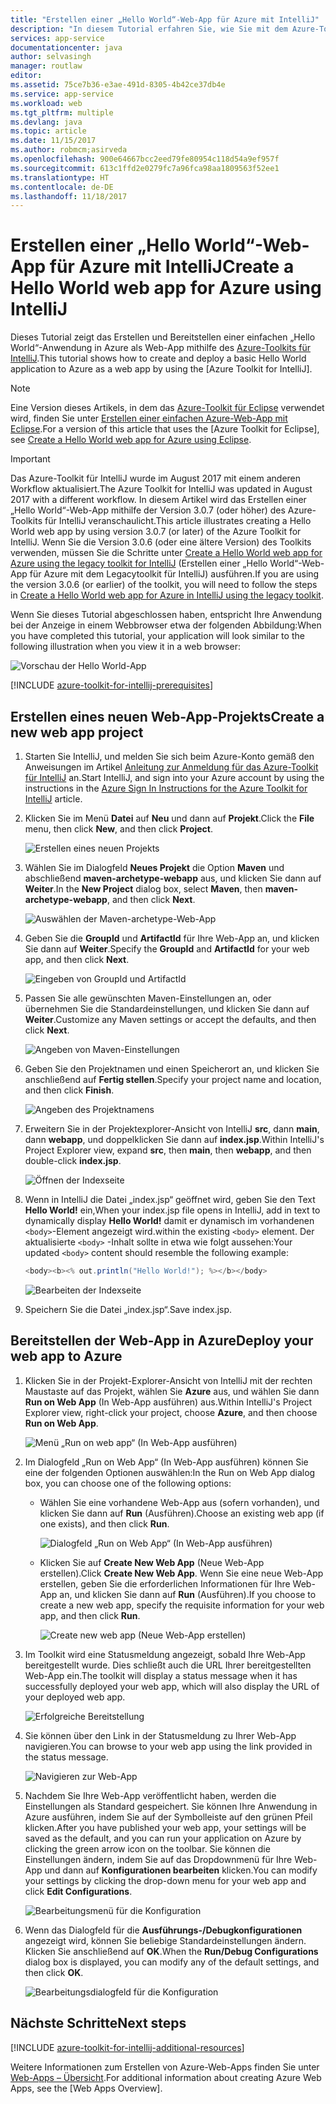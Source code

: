 ```yaml
---
title: "Erstellen einer „Hello World“-Web-App für Azure mit IntelliJ"
description: "In diesem Tutorial erfahren Sie, wie Sie mit dem Azure-Toolkit für IntelliJ eine „Hello World“-Web-App für Azure erstellen."
services: app-service
documentationcenter: java
author: selvasingh
manager: routlaw
editor: 
ms.assetid: 75ce7b36-e3ae-491d-8305-4b42ce37db4e
ms.service: app-service
ms.workload: web
ms.tgt_pltfrm: multiple
ms.devlang: java
ms.topic: article
ms.date: 11/15/2017
ms.author: robmcm;asirveda
ms.openlocfilehash: 900e64667bcc2eed79fe80954c118d54a9ef957f
ms.sourcegitcommit: 613c1ffd2e0279fc7a96fca98aa1809563f52ee1
ms.translationtype: HT
ms.contentlocale: de-DE
ms.lasthandoff: 11/18/2017
---
```

# <a name="create-a-hello-world-web-app-for-azure-using-intellij"></a><span data-ttu-id="4467a-103">Erstellen einer „Hello World“-Web-App für Azure mit IntelliJ</span><span class="sxs-lookup"><span data-stu-id="4467a-103">Create a Hello World web app for Azure using IntelliJ</span></span>

<span data-ttu-id="4467a-104">Dieses Tutorial zeigt das Erstellen und Bereitstellen einer einfachen „Hello World“-Anwendung in Azure als Web-App mithilfe des [Azure-Toolkits für IntelliJ].</span><span class="sxs-lookup"><span data-stu-id="4467a-104">This tutorial shows how to create and deploy a basic Hello World application to Azure as a web app by using the [Azure Toolkit for IntelliJ].</span></span>

> [!NOTE]
>
> <span data-ttu-id="4467a-105">Eine Version dieses Artikels, in dem das [Azure-Toolkit für Eclipse] verwendet wird, finden Sie unter [Erstellen einer einfachen Azure-Web-App mit Eclipse][eclipse-hello-world].</span><span class="sxs-lookup"><span data-stu-id="4467a-105">For a version of this article that uses the [Azure Toolkit for Eclipse], see [Create a Hello World web app for Azure using Eclipse][eclipse-hello-world].</span></span>
>

> [!IMPORTANT]
> 
> <span data-ttu-id="4467a-106">Das Azure-Toolkit für IntelliJ wurde im August 2017 mit einem anderen Workflow aktualisiert.</span><span class="sxs-lookup"><span data-stu-id="4467a-106">The Azure Toolkit for IntelliJ was updated in August 2017 with a different workflow.</span></span> <span data-ttu-id="4467a-107">In diesem Artikel wird das Erstellen einer „Hello World“-Web-App mithilfe der Version 3.0.7 (oder höher) des Azure-Toolkits für IntelliJ veranschaulicht.</span><span class="sxs-lookup"><span data-stu-id="4467a-107">This article illustrates creating a Hello World web app by using version 3.0.7 (or later) of the Azure Toolkit for IntelliJ.</span></span> <span data-ttu-id="4467a-108">Wenn Sie die Version 3.0.6 (oder eine ältere Version) des Toolkits verwenden, müssen Sie die Schritte unter [Create a Hello World web app for Azure using the legacy toolkit for IntelliJ][Legacy Version] (Erstellen einer „Hello World“-Web-App für Azure mit dem Legacytoolkit für IntelliJ) ausführen.</span><span class="sxs-lookup"><span data-stu-id="4467a-108">If you are using the version 3.0.6 (or earlier) of the toolkit, you will need to follow the steps in [Create a Hello World web app for Azure in IntelliJ using the legacy toolkit][Legacy Version].</span></span>
> 

<span data-ttu-id="4467a-109">Wenn Sie dieses Tutorial abgeschlossen haben, entspricht Ihre Anwendung bei der Anzeige in einem Webbrowser etwa der folgenden Abbildung:</span><span class="sxs-lookup"><span data-stu-id="4467a-109">When you have completed this tutorial, your application will look similar to the following illustration when you view it in a web browser:</span></span>

![Vorschau der Hello World-App][browse-web-app]

[!INCLUDE [azure-toolkit-for-intellij-prerequisites](../includes/azure-toolkit-for-intellij-prerequisites.md)]

## <a name="create-a-new-web-app-project"></a><span data-ttu-id="4467a-111">Erstellen eines neuen Web-App-Projekts</span><span class="sxs-lookup"><span data-stu-id="4467a-111">Create a new web app project</span></span>

1. <span data-ttu-id="4467a-112">Starten Sie IntelliJ, und melden Sie sich beim Azure-Konto gemäß den Anweisungen im Artikel [Anleitung zur Anmeldung für das Azure-Toolkit für IntelliJ][intelliJ-sign-in-instructions] an.</span><span class="sxs-lookup"><span data-stu-id="4467a-112">Start IntelliJ, and sign into your Azure account by using the instructions in the [Azure Sign In Instructions for the Azure Toolkit for IntelliJ][intelliJ-sign-in-instructions] article.</span></span>

1. <span data-ttu-id="4467a-113">Klicken Sie im Menü **Datei** auf **Neu** und dann auf **Projekt**.</span><span class="sxs-lookup"><span data-stu-id="4467a-113">Click the **File** menu, then click **New**, and then click **Project**.</span></span>
   
   ![Erstellen eines neuen Projekts][file-new-project]

1. <span data-ttu-id="4467a-115">Wählen Sie im Dialogfeld **Neues Projekt** die Option **Maven** und abschließend **maven-archetype-webapp** aus, und klicken Sie dann auf **Weiter**.</span><span class="sxs-lookup"><span data-stu-id="4467a-115">In the **New Project** dialog box, select **Maven**, then **maven-archetype-webapp**, and then click **Next**.</span></span>
   
   ![Auswählen der Maven-archetype-Web-App][maven-archetype-webapp]
   
1. <span data-ttu-id="4467a-117">Geben Sie die **GroupId** und **ArtifactId** für Ihre Web-App an, und klicken Sie dann auf **Weiter**.</span><span class="sxs-lookup"><span data-stu-id="4467a-117">Specify the **GroupId** and **ArtifactId** for your web app, and then click **Next**.</span></span>
   
   ![Eingeben von GroupId und ArtifactId][groupid-and-artifactid]

1. <span data-ttu-id="4467a-119">Passen Sie alle gewünschten Maven-Einstellungen an, oder übernehmen Sie die Standardeinstellungen, und klicken Sie dann auf **Weiter**.</span><span class="sxs-lookup"><span data-stu-id="4467a-119">Customize any Maven settings or accept the defaults, and then click **Next**.</span></span>
   
   ![Angeben von Maven-Einstellungen][maven-options]

1. <span data-ttu-id="4467a-121">Geben Sie den Projektnamen und einen Speicherort an, und klicken Sie anschließend auf **Fertig stellen**.</span><span class="sxs-lookup"><span data-stu-id="4467a-121">Specify your project name and location, and then click **Finish**.</span></span>
   
   ![Angeben des Projektnamens][project-name]

1. <span data-ttu-id="4467a-123">Erweitern Sie in der Projektexplorer-Ansicht von IntelliJ **src**, dann **main**, dann **webapp**, und doppelklicken Sie dann auf **index.jsp**.</span><span class="sxs-lookup"><span data-stu-id="4467a-123">Within IntelliJ's Project Explorer view, expand **src**, then **main**, then **webapp**, and then double-click **index.jsp**.</span></span>
   
   ![Öffnen der Indexseite][open-index-page]

1. <span data-ttu-id="4467a-125">Wenn in IntelliJ die Datei „index.jsp“ geöffnet wird, geben Sie den Text **Hello World!** ein,</span><span class="sxs-lookup"><span data-stu-id="4467a-125">When your index.jsp file opens in IntelliJ, add in text to dynamically display **Hello World!**</span></span> <span data-ttu-id="4467a-126">damit er dynamisch im vorhandenen `<body>`-Element angezeigt wird.</span><span class="sxs-lookup"><span data-stu-id="4467a-126">within the existing `<body>` element.</span></span> <span data-ttu-id="4467a-127">Der aktualisierte `<body>` -Inhalt sollte in etwa wie folgt aussehen:</span><span class="sxs-lookup"><span data-stu-id="4467a-127">Your updated `<body>` content should resemble the following example:</span></span>
   
   ```java
   <body><b><% out.println("Hello World!"); %></b></body>
   ``` 

   ![Bearbeiten der Indexseite][edit-index-page]

1. <span data-ttu-id="4467a-129">Speichern Sie die Datei „index.jsp“.</span><span class="sxs-lookup"><span data-stu-id="4467a-129">Save index.jsp.</span></span>

## <a name="deploy-your-web-app-to-azure"></a><span data-ttu-id="4467a-130">Bereitstellen der Web-App in Azure</span><span class="sxs-lookup"><span data-stu-id="4467a-130">Deploy your web app to Azure</span></span>

1. <span data-ttu-id="4467a-131">Klicken Sie in der Projekt-Explorer-Ansicht von IntelliJ mit der rechten Maustaste auf das Projekt, wählen Sie **Azure** aus, und wählen Sie dann **Run on Web App** (In Web-App ausführen) aus.</span><span class="sxs-lookup"><span data-stu-id="4467a-131">Within IntelliJ's Project Explorer view, right-click your project, choose **Azure**, and then choose **Run on Web App**.</span></span>
   
   ![Menü „Run on web app“ (In Web-App ausführen)][run-on-web-app-menu]

1. <span data-ttu-id="4467a-133">Im Dialogfeld „Run on Web App“ (In Web-App ausführen) können Sie eine der folgenden Optionen auswählen:</span><span class="sxs-lookup"><span data-stu-id="4467a-133">In the Run on Web App dialog box, you can choose one of the following options:</span></span>

   * <span data-ttu-id="4467a-134">Wählen Sie eine vorhandene Web-App aus (sofern vorhanden), und klicken Sie dann auf **Run** (Ausführen).</span><span class="sxs-lookup"><span data-stu-id="4467a-134">Choose an existing web app (if one exists), and then click **Run**.</span></span>

      ![Dialogfeld „Run on Web App“ (In Web-App ausführen)][run-on-web-app-dialog]

   * <span data-ttu-id="4467a-136">Klicken Sie auf **Create New Web App** (Neue Web-App erstellen).</span><span class="sxs-lookup"><span data-stu-id="4467a-136">Click **Create New Web App**.</span></span> <span data-ttu-id="4467a-137">Wenn Sie eine neue Web-App erstellen, geben Sie die erforderlichen Informationen für Ihre Web-App an, und klicken Sie dann auf **Run** (Ausführen).</span><span class="sxs-lookup"><span data-stu-id="4467a-137">If you choose to create a new web app, specify the requisite information for your web app, and then click **Run**.</span></span>

      ![Create new web app (Neue Web-App erstellen)][create-new-web-app-dialog]

1. <span data-ttu-id="4467a-139">Im Toolkit wird eine Statusmeldung angezeigt, sobald Ihre Web-App bereitgestellt wurde. Dies schließt auch die URL Ihrer bereitgestellten Web-App ein.</span><span class="sxs-lookup"><span data-stu-id="4467a-139">The toolkit will display a status message when it has successfully deployed your web app, which will also display the URL of your deployed web app.</span></span>

   ![Erfolgreiche Bereitstellung][successfully-deployed]

1. <span data-ttu-id="4467a-141">Sie können über den Link in der Statusmeldung zu Ihrer Web-App navigieren.</span><span class="sxs-lookup"><span data-stu-id="4467a-141">You can browse to your web app using the link provided in the status message.</span></span>

   ![Navigieren zur Web-App][browse-web-app]

1. <span data-ttu-id="4467a-143">Nachdem Sie Ihre Web-App veröffentlicht haben, werden die Einstellungen als Standard gespeichert. Sie können Ihre Anwendung in Azure ausführen, indem Sie auf der Symbolleiste auf den grünen Pfeil klicken.</span><span class="sxs-lookup"><span data-stu-id="4467a-143">After you have published your web app, your settings will be saved as the default, and you can run your application on Azure by clicking the green arrow icon on the toolbar.</span></span> <span data-ttu-id="4467a-144">Sie können die Einstellungen ändern, indem Sie auf das Dropdownmenü für Ihre Web-App und dann auf **Konfigurationen bearbeiten** klicken.</span><span class="sxs-lookup"><span data-stu-id="4467a-144">You can modify your settings by clicking the drop-down menu for your web app and click **Edit Configurations**.</span></span>

   ![Bearbeitungsmenü für die Konfiguration][edit-configuration-menu]

1. <span data-ttu-id="4467a-146">Wenn das Dialogfeld für die **Ausführungs-/Debugkonfigurationen** angezeigt wird, können Sie beliebige Standardeinstellungen ändern. Klicken Sie anschließend auf **OK**.</span><span class="sxs-lookup"><span data-stu-id="4467a-146">When the **Run/Debug Configurations** dialog box is displayed, you can modify any of the default settings, and then click **OK**.</span></span>

   ![Bearbeitungsdialogfeld für die Konfiguration][edit-configuration-dialog]

## <a name="next-steps"></a><span data-ttu-id="4467a-148">Nächste Schritte</span><span class="sxs-lookup"><span data-stu-id="4467a-148">Next steps</span></span>

[!INCLUDE [azure-toolkit-for-intellij-additional-resources](../includes/azure-toolkit-for-intellij-additional-resources.md)]

<span data-ttu-id="4467a-149">Weitere Informationen zum Erstellen von Azure-Web-Apps finden Sie unter [Web-Apps – Übersicht].</span><span class="sxs-lookup"><span data-stu-id="4467a-149">For additional information about creating Azure Web Apps, see the [Web Apps Overview].</span></span>

<!-- URL List -->

[Azure-Toolkits für IntelliJ]: azure-toolkit-for-intellij.md
[Azure-Toolkit für Eclipse]: ../eclipse/azure-toolkit-for-eclipse.md
[eclipse-hello-world]: ../eclipse/azure-toolkit-for-eclipse-create-hello-world-web-app.md
[Web-Apps – Übersicht]: /azure/app-service/app-service-web-overview
[Apache Tomcat]: http://tomcat.apache.org/
[Jetty]: http://www.eclipse.org/jetty/
[Legacy Version]: azure-toolkit-for-intellij-create-hello-world-web-app-legacy-version.md
[intelliJ-sign-in-instructions]: azure-toolkit-for-intellij-sign-in-instructions.md

<!-- IMG List -->

[file-new-project]: ./media/azure-toolkit-for-intellij-create-hello-world-web-app/file-new-project.png
[maven-archetype-webapp]: ./media/azure-toolkit-for-intellij-create-hello-world-web-app/maven-archetype-webapp.png
[groupid-and-artifactid]: ./media/azure-toolkit-for-intellij-create-hello-world-web-app/groupid-and-artifactid.png
[maven-options]: ./media/azure-toolkit-for-intellij-create-hello-world-web-app/maven-options.png
[project-name]: ./media/azure-toolkit-for-intellij-create-hello-world-web-app/project-name.png
[open-index-page]: ./media/azure-toolkit-for-intellij-create-hello-world-web-app/open-index-page.png
[edit-index-page]: ./media/azure-toolkit-for-intellij-create-hello-world-web-app/edit-index-page.png
[run-on-web-app-menu]: ./media/azure-toolkit-for-intellij-create-hello-world-web-app/run-on-web-app-menu.png
[run-on-web-app-dialog]: ./media/azure-toolkit-for-intellij-create-hello-world-web-app/run-on-web-app-dialog.png
[create-new-web-app-dialog]: ./media/azure-toolkit-for-intellij-create-hello-world-web-app/create-new-web-app-dialog.png
[successfully-deployed]: ./media/azure-toolkit-for-intellij-create-hello-world-web-app/successfully-deployed.png
[browse-web-app]: ./media/azure-toolkit-for-intellij-create-hello-world-web-app/browse-web-app.png
[edit-configuration-menu]: ./media/azure-toolkit-for-intellij-create-hello-world-web-app/edit-configuration-menu.png
[edit-configuration-dialog]: ./media/azure-toolkit-for-intellij-create-hello-world-web-app/edit-configuration-dialog.png
